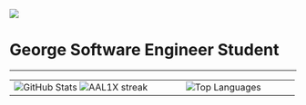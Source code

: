 ![](https://komarev.com/ghpvc/?username=GeorgeFiji&color=green)

# George Software Engineer Student


---

<table align="center">
<tr>
<td width="50%" align="center">
    <img src="https://github-readme-stats.vercel.app/api?username=GeorgeFiji&theme=nightowl&show_icons=true&count_private=true" alt="GitHub Stats" />
    <img src="https://github-readme-streak-stats.herokuapp.com/?username=GeorgeFiji&theme=nightowl&hide_border=false" alt="AAL1X streak" />

    
</td>
<td width="50%" align="center">
    <img src="https://github-readme-stats.anuraghazra1.vercel.app/api/top-langs/?username=GeorgeFiji&theme=nightowl&hide_border=false&langs_count=11" alt="Top Languages" />
</td>
</tr>
</table>

